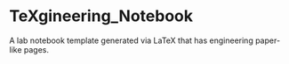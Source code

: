 # TeXgineering_Notebook
A lab notebook template generated via LaTeX that has engineering paper-like pages.
